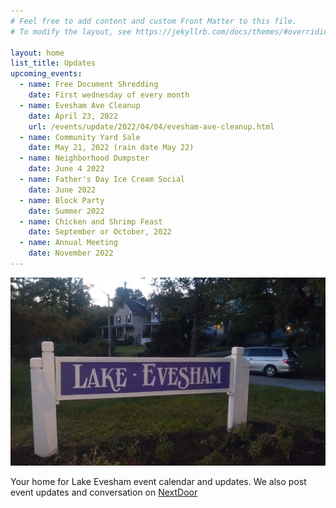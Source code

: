 ```yaml
---
# Feel free to add content and custom Front Matter to this file.
# To modify the layout, see https://jekyllrb.com/docs/themes/#overriding-theme-defaults

layout: home
list_title: Updates
upcoming_events:
  - name: Free Document Shredding
    date: First wednesday of every month
  - name: Evesham Ave Cleanup
    date: April 23, 2022
    url: /events/update/2022/04/04/evesham-ave-cleanup.html
  - name: Community Yard Sale
    date: May 21, 2022 (rain date May 22)
  - name: Neighborhood Dumpster
    date: June 4 2022
  - name: Father's Day Ice Cream Social
    date: June 2022
  - name: Block Party
    date: Summer 2022
  - name: Chicken and Shrimp Feast
    date: September or October, 2022
  - name: Annual Meeting
    date: November 2022
---
```


![Lake Evesham Neighborhood Sign](/img/sign.jpg)

Your home for Lake Evesham event calendar and updates. We also post event updates and conversation on [NextDoor](https://nextdoor.com)
